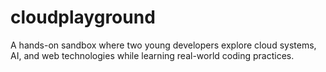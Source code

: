 # cloudplayground
A hands-on sandbox where two young developers explore cloud systems, AI, and web technologies while learning real-world coding practices.
